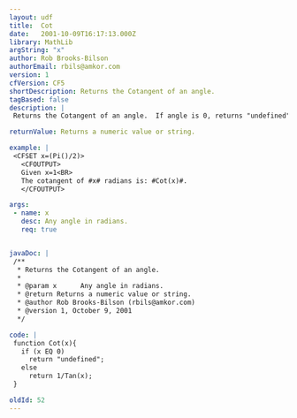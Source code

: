 ```yaml
---
layout: udf
title:  Cot
date:   2001-10-09T16:17:13.000Z
library: MathLib
argString: "x"
author: Rob Brooks-Bilson
authorEmail: rbils@amkor.com
version: 1
cfVersion: CF5
shortDescription: Returns the Cotangent of an angle.
tagBased: false
description: |
 Returns the Cotangent of an angle.  If angle is 0, returns "undefined".  All angles are expressed in radians.

returnValue: Returns a numeric value or string.

example: |
 <CFSET x=(Pi()/2)>
   <CFOUTPUT>
   Given x=1<BR>
   The cotangent of #x# radians is: #Cot(x)#.
   </CFOUTPUT>

args:
 - name: x
   desc: Any angle in radians.
   req: true


javaDoc: |
 /**
  * Returns the Cotangent of an angle.
  * 
  * @param x      Any angle in radians. 
  * @return Returns a numeric value or string. 
  * @author Rob Brooks-Bilson (rbils@amkor.com) 
  * @version 1, October 9, 2001 
  */

code: |
 function Cot(x){
   if (x EQ 0)
     return "undefined";
   else 
     return 1/Tan(x);
 }

oldId: 52
---
```


